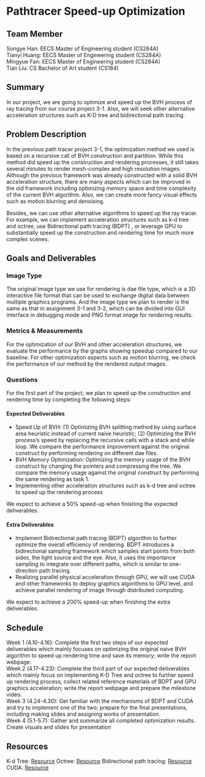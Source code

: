 # Pathtracer Speed-up Optimization 

## Team Member

Songye Han: EECS Master of Engineering student (CS284A) \
Tianyi Huang: EECS Master of Engineering student (CS284A) \
Mingyue Fan: EECS Master of Engineering student (CS284A) \
Tian Liu: CS Bachelor of Art student (CS184) 

## Summary

In our project, we are going to optimize and speed up the BVH process of ray tracing from our course project 3-1. Also, we will seek other alternative acceleration structures such as K-D tree and bidirectional path tracing. 

## Problem Description

In the previous path tracer project 3-1, the optimization method we used is based on a recursive call of BVH construction and partition. While this method did speed up the construction and rendering processes, it still takes several minutes to render mesh-complex and high resolution images. Although the previous framework was already constructed with a solid BVH acceleration structure, there are many aspects which can be improved in the old framework including optimizing memory space and time complexity of the current BVH algorithm. Also, we can create more fancy visual effects such as motion blurring and denoising. 

Besides, we can use other alternative algorithms to speed up the ray tracer. For example, we can implement acceleration structures such as k-d tree and octree, use Bidirectional path tracing (BDPT) , or leverage GPU to substantially speed up the construction and rendering time for much more complex scenes.  
## Goals and Deliverables

### Image Type
The original image type we use for rendering is dae file type, which is a 3D interactive file format that can be used to exchange digital data between multiple graphics programs. And the image type we plan to render is the same as that in assignment 3-1 and 3-2, which can be divided into GUI interface in debugging mode and PNG format image for rendering results.

### Metrics & Measurements
For the optimization of our BVH and other acceleration structures, we evaluate the performance by the graphs showing speedup compared to our baseline. For other optimization aspects such as motion blurring, we check the performance of our method by the rendered output images. 

### Questions

For the first part of the project, we plan to speed up the construction and rendering time by completing the following steps:

#### Expected Deliverables
- Speed Up of BVH: (1) Optimizing BVH splitting method by using surface area heuristic instead of current naive heuristic; (2) Optimizing the BVH process’s speed by replacing the recursive calls with a stack and while loop. We compare the performance improvement against the original construct by performing rendering on different dae files.
- BVH Memory Optimization: Optimizing the memory usage of the BVH construct by changing the pointers and compressing the tree. We compare the memory usage against the original construct by performing the same rendering as task 1.
- Implementing other acceleration structures such as k-d tree and octree to speed up the rendering process

We expect to achieve a 50% speed-up when finishing the expected deliverables. 

#### Extra Deliverables
- Implement Bidirectional path tracing (BDPT) algorithm to further optimize the overall efficiency of rendering. BDPT introduces a bidirectional sampling framework which samples start points from both sides, the light source and the eye. Also, it uses the  importance sampling to integrate over different paths, which is similar to one-direciton path tracing. 
- Realizing parallel physical acceleration through GPU, we will use CUDA and other frameworks to deploy graphics algorithms to GPU level, and achieve parallel rendering of image through distributed computing.

We expect to achieve a 200% speed-up when finishing the extra deliverables. 

## Schedule

Week 1 (4.10-4.16): Complete the first two steps of our expected deliverables which mainly focuses on optimizing the original naive BVH algorithm to speed up rendering time and save its memory; write the report webpage. \
Week 2 (4.17-4.23): Complete the third part of our expected deliverables which mainly focus on implementing K-D Tree and octree to further speed up rendering process; collect related reference materials of BDPT and GPU graphics acceleration; write the report webpage and prepare the milestone video. \
Week 3 (4.24-4.30): Get familiar with the mechanisms of BDPT and CUDA and try to implement one of the two; prepare for the final presentations, including making slides and assigning works of presentation. \
Week 4 (5.1-5.7): Gather and summarize all completed optimization results. Create visuals and slides for presentation

## Resources

K-d Tree: [Resource](https://www.cs.cmu.edu/~ckingsf/bioinfo-lectures/kdtrees.pdf)
Octree: [Resource](http://www.open3d.org/docs/release/tutorial/geometry/octree.html)
Bidirectional path tracing: [Resource](https://www.pbr-book.org/3ed-2018/Light_Transport_III_Bidirectional_Methods/Bidirectional_Path_Tracing)
CUDA: [Resource](https://nyu-cds.github.io/python-gpu/02-cuda/)
